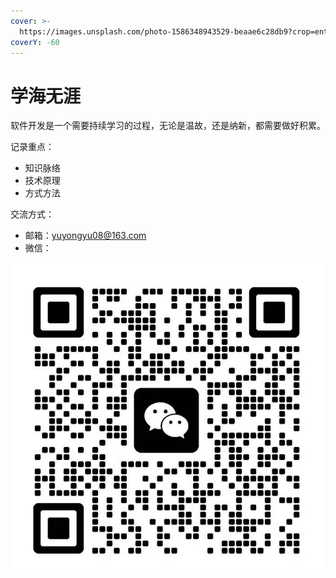 ```yaml
---
cover: >-
  https://images.unsplash.com/photo-1586348943529-beaae6c28db9?crop=entropy&cs=srgb&fm=jpg&ixid=M3wxOTcwMjR8MHwxfHNlYXJjaHw5fHxuYXR1cmV8ZW58MHx8fHwxNjkwMTgzNzA5fDA&ixlib=rb-4.0.3&q=85
coverY: -60
---
```


# 学海无涯

软件开发是一个需要持续学习的过程，无论是温故，还是纳新，都需要做好积累。

记录重点：

* 知识脉络
* 技术原理
* 方式方法



交流方式：

* 邮箱：yuyongyu08@163.com
* 微信：

<img src=".gitbook/assets/image (4).png" alt="" data-size="original">
